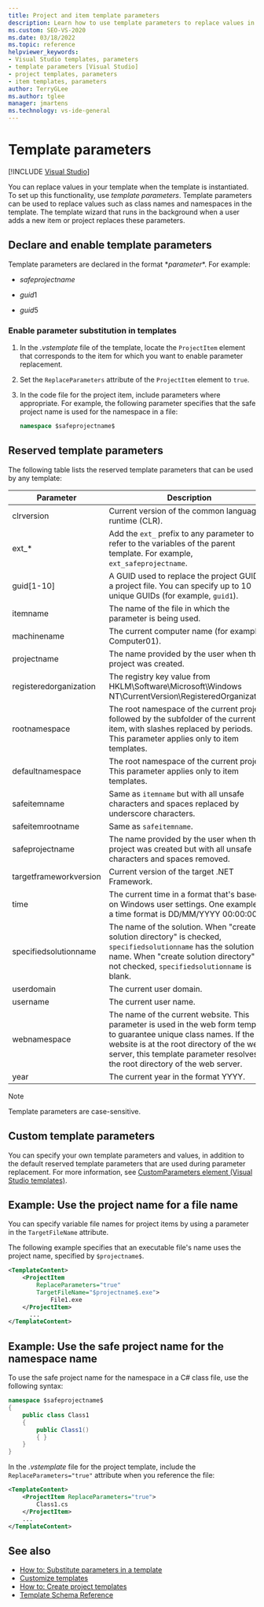 ```yaml
---
title: Project and item template parameters
description: Learn how to use template parameters to replace values in your template when the template is instantiated.
ms.custom: SEO-VS-2020
ms.date: 03/18/2022
ms.topic: reference
helpviewer_keywords:
- Visual Studio templates, parameters
- template parameters [Visual Studio]
- project templates, parameters
- item templates, parameters
author: TerryGLee
ms.author: tglee
manager: jmartens
ms.technology: vs-ide-general
---
```

# Template parameters

 [!INCLUDE [Visual Studio](~/includes/applies-to-version/vs-windows-only.md)]

You can replace values in your template when the template is instantiated. To set up this functionality, use *template parameters*. Template parameters can be used to replace values such as class names and namespaces in the template. The template wizard that runs in the background when a user adds a new item or project replaces these parameters.

## Declare and enable template parameters

Template parameters are declared in the format $*parameter*$. For example:

- $safeprojectname$

- $guid1$

- $guid5$

### Enable parameter substitution in templates

1. In the *.vstemplate* file of the template, locate the `ProjectItem` element that corresponds to the item for which you want to enable parameter replacement.

1. Set the `ReplaceParameters` attribute of the `ProjectItem` element to `true`.

1. In the code file for the project item, include parameters where appropriate. For example, the following parameter specifies that the safe project name is used for the namespace in a file:

   ```csharp
   namespace $safeprojectname$
   ```

## Reserved template parameters

The following table lists the reserved template parameters that can be used by any template:

|Parameter|Description|
|---------------|-----------------|
|clrversion|Current version of the common language runtime (CLR).|
|ext_\*|Add the `ext_` prefix to any parameter to refer to the variables of the parent template. For example, `ext_safeprojectname`.|
|guid[1-10]|A GUID used to replace the project GUID in a project file. You can specify up to 10 unique GUIDs (for example, `guid1`).|
|itemname|The name of the file in which the parameter is being used.|
|machinename|The current computer name (for example, Computer01).|
|projectname|The name provided by the user when the project was created.|
|registeredorganization|The registry key value from HKLM\Software\Microsoft\Windows NT\CurrentVersion\RegisteredOrganization.|
|rootnamespace|The root namespace of the current project followed by the subfolder of the current item, with slashes replaced by periods. This parameter applies only to item templates.|
|defaultnamespace|The root namespace of the current project. This parameter applies only to item templates.|
|safeitemname|Same as `itemname` but with all unsafe characters and spaces replaced by underscore characters.|
|safeitemrootname|Same as `safeitemname`.|
|safeprojectname|The name provided by the user when the project was created but with all unsafe characters and spaces removed.|
|targetframeworkversion|Current version of the target .NET Framework.|
|time|The current time in a format that's based on Windows user settings. One example of a time format is DD/MM/YYYY 00:00:00. |
|specifiedsolutionname|The name of the solution. When "create solution directory" is checked, `specifiedsolutionname` has the solution name. When "create solution directory" is not checked, `specifiedsolutionname` is blank.|
|userdomain|The current user domain.|
|username|The current user name.|
|webnamespace|The name of the current website. This parameter is used in the web form template to guarantee unique class names. If the website is at the root directory of the web server, this template parameter resolves to the root directory of the web server.|
|year|The current year in the format YYYY.|

> [!NOTE]
> Template parameters are case-sensitive.

## Custom template parameters

You can specify your own template parameters and values, in addition to the default reserved template parameters that are used during parameter replacement. For more information, see [CustomParameters element (Visual Studio templates)](../extensibility/customparameters-element-visual-studio-templates.md).

## Example: Use the project name for a file name

You can specify variable file names for project items by using a parameter in the `TargetFileName` attribute.

The following example specifies that an executable file's name uses the project name, specified by `$projectname$`.

```xml
<TemplateContent>
    <ProjectItem
        ReplaceParameters="true"
        TargetFileName="$projectname$.exe">
            File1.exe
    </ProjectItem>
      ...
</TemplateContent>
```

## Example: Use the safe project name for the namespace name

To use the safe project name for the namespace in a C# class file, use the following syntax:

```csharp
namespace $safeprojectname$
{
    public class Class1
    {
        public Class1()
        { }
    }
}
```

In the *.vstemplate* file for the project template, include the `ReplaceParameters="true"` attribute when you reference the file:

```xml
<TemplateContent>
    <ProjectItem ReplaceParameters="true">
        Class1.cs
    </ProjectItem>
    ...
</TemplateContent>
```

## See also

- [How to: Substitute parameters in a template](how-to-substitute-parameters-in-a-template.md)
- [Customize templates](../ide/customizing-project-and-item-templates.md)
- [How to: Create project templates](../ide/how-to-create-project-templates.md)
- [Template Schema Reference](../extensibility/visual-studio-template-schema-reference.md)
